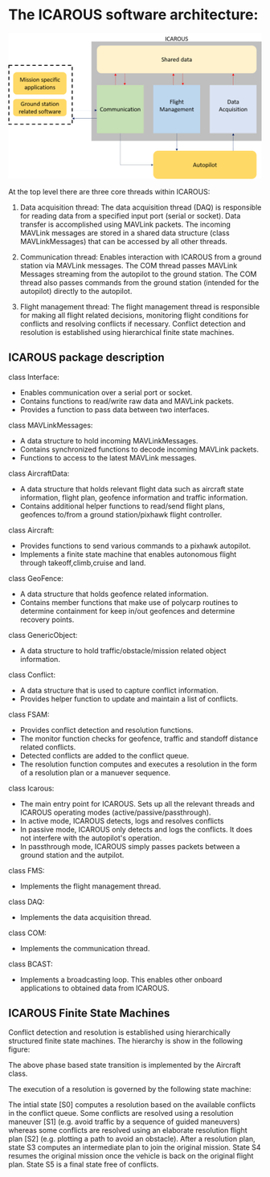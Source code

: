 
The ICAROUS software architecture:
==================================

![](Figures/ICAROUS_architecture.png "")

At the top level there are three core threads within ICAROUS:

1. Data acquisition thread: The data acquisition thread (DAQ) is responsible for reading data from a specified input port (serial or socket). Data transfer is accomplished using MAVLink packets. The incoming MAVLink messages are stored in a shared data structure (class MAVLinkMessages) that can be accessed by all other threads. 

2. Communication thread: Enables interaction with ICAROUS from a ground station via MAVLink messages. The COM thread passes MAVLink Messages streaming from the autopilot to the ground station. The COM thread also passes commands from the ground station (intended for the autopilot) directly to the autopilot.

3. Flight management thread: The flight management thread is responsible for making all flight related decisions, monitoring flight conditions for conflicts and resolving conflicts if necessary. Conflict detection and resolution is established using hierarchical finite state machines.

ICAROUS package description
---------------------------

class Interface:
- Enables communication over a serial port or socket.
- Contains functions to read/write raw data and MAVLink packets.
- Provides a function to pass data between two interfaces.

class MAVLinkMessages:
- A data structure to hold incoming MAVLinkMessages.
- Contains synchronized functions to decode incoming MAVLink packets.
- Functions to access to the latest MAVLink messages.

class AircraftData:
- A data structure that holds relevant flight data such as aircraft state information, flight plan, geofence information and traffic information.
- Contains additional helper functions to read/send flight plans, geofences to/from a ground station/pixhawk flight controller. 

class Aircraft:
- Provides functions to send various commands to a pixhawk autopilot.
- Implements a finite state machine that enables autonomous flight through takeoff,climb,cruise and land.

class GeoFence:
- A data structure that holds geofence related information.
- Contains member functions that make use of polycarp routines to determine containment for keep in/out geofences and determine recovery points.

class GenericObject:
- A data structure to hold traffic/obstacle/mission related object information.

class Conflict:
- A data structure that is used to capture conflict information.
- Provides helper function to update and maintain a list of conflicts.

class FSAM:
- Provides conflict detection and resolution functions.
- The monitor function checks for geofence, traffic and standoff distance related conflicts.
- Detected conflicts are added to the conflict queue.
- The resolution function computes and executes a resolution in the form of a resolution plan or a manuever sequence.

class Icarous:
- The main entry point for ICAROUS. Sets up all the relevant threads and ICAROUS operating modes (active/passive/passthrough).
- In active mode, ICAROUS detects, logs and resolves conflicts
- In passive mode, ICAROUS only detects and logs the conflicts. It does not interfere with the autopilot's operation.
- In passthrough mode, ICAROUS simply passes packets between a ground station and the autpilot.

class FMS:
- Implements the flight management thread.

class DAQ:
- Implements the data acquisition thread.

class COM:
- Implements the communication thread.

class BCAST:
- Implements a broadcasting loop. This enables other onboard applications to obtained data from ICAROUS.

ICAROUS Finite State Machines
-----------------------------

Conflict detection and resolution is established using hierarchically structured finite state machines. The hierarchy is show in the following figure:

The above phase based state transition is implemented by the Aircraft class.

The execution of a resolution is governed by the following state machine:

The intial state [S0] computes a resolution based on the available conflicts in the conflict queue. Some conflicts are resolved using a resolution maneuver [S1] (e.g. avoid traffic by a sequence of guided maneuvers) whereas some conflicts are resolved using an elaborate resolution flight plan [S2] (e.g. plotting a path to avoid an obstacle). After a resolution plan, state S3 computes an intermediate plan to join the original mission. State S4 resumes the original mission once the vehicle is back on the original flight plan. State S5 is a final state free of conflicts.

